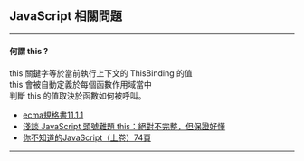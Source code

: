 ## JavaScript 相關問題
* * * 

#### 何謂 this ?
this 關鍵字等於當前執行上下文的 ThisBinding 的值<br>
this 會被自動定義於每個函數作用域當中<br>
判斷 this 的值取決於函數如何被呼叫。
* [ecma規格書11.1.1](https://www.ecma-international.org/ecma-262/5.1/#sec-11.1.1)
* [淺談 JavaScript 頭號難題 this：絕對不完整，但保證好懂](https://blog.techbridge.cc/2019/02/23/javascript-this/)
* [你不知道的JavaScript（上卷）74頁](https://github.com/woai3c/recommended-books/blob/master/%E5%89%8D%E7%AB%AF/%E4%BD%A0%E4%B8%8D%E7%9F%A5%E9%81%93%E7%9A%84JavaScript%EF%BC%88%E4%B8%8A%E5%8D%B7%EF%BC%89.pdf)
* * *